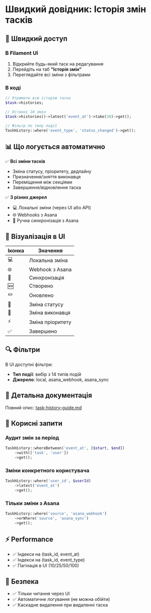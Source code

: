# Швидкий довідник: Історія змін тасків

## 🎯 Швидкий доступ

### В Filament UI
1. Відкрийте будь-який таск на редагування
2. Перейдіть на таб **"Історія змін"**
3. Переглядайте всі зміни з фільтрами

### В коді
```php
// Отримати всю історію таска
$task->histories;

// Останні 10 змін
$task->histories()->latest('event_at')->take(10)->get();

// Фільтр по типу події
TaskHistory::where('event_type', 'status_changed')->get();
```

## 📊 Що логується автоматично

✅ **Всі зміни тасків**
- Зміна статусу, пріоритету, дедлайну
- Призначення/зняття виконавця
- Переміщення між секціями
- Завершення/відновлення таска

✅ **З різних джерел**
- 💻 Локальні зміни (через UI або API)
- 🌐 Webhooks з Asana
- 🔄 Ручна синхронізація з Asana

## 🎨 Візуалізація в UI

| Іконка | Значення |
|--------|----------|
| 💻 | Локальна зміна |
| 🌐 | Webhook з Asana |
| 🔄 | Синхронізація |
| 🆕 | Створено |
| ✏️ | Оновлено |
| 🔄 | Зміна статусу |
| 👤 | Зміна виконавця |
| ⚡ | Зміна пріоритету |
| ✅ | Завершено |

## 🔍 Фільтри

В UI доступні фільтри:
- **Тип події**: вибір з 14 типів подій
- **Джерело**: local, asana_webhook, asana_sync

## 📖 Детальна документація

Повний опис: [task-history-guide.md](task-history-guide.md)

## 🚀 Корисні запити

### Аудит змін за період
```php
TaskHistory::whereBetween('event_at', [$start, $end])
    ->with(['task', 'user'])
    ->get();
```

### Зміни конкретного користувача
```php
TaskHistory::where('user_id', $userId)
    ->latest('event_at')
    ->get();
```

### Тільки зміни з Asana
```php
TaskHistory::where('source', 'asana_webhook')
    ->orWhere('source', 'asana_sync')
    ->get();
```

## ⚡ Performance

- ✅ Індекси на (task_id, event_at)
- ✅ Індекси на (task_id, event_type)
- ✅ Пагінація в UI (10/25/50/100)

## 🔐 Безпека

- ✅ Тільки читання через UI
- ✅ Автоматичне логування (не можна обійти)
- ✅ Каскадне видалення при видаленні таска
